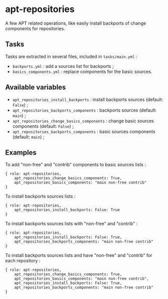 # apt-repositories

A few APT related operations, like easily install backports of change components for repositories.

## Tasks

Tasks are extracted in several files, included in `tasks/main.yml` :

* `backports.yml` : add a sources list for backports ;
* `basics_components.yml` : replace components for the basic sources.

## Available variables

* `apt_repositories_install_backports` : install backports sources (default: `False`) ;
* `apt_repositories_backports_components` : backports sources (default: `main`) ;
* `apt_repositories_change_basics_components` : change basic sources components (default: `False`) ;
* `apt_repositories_backports_components` : basic sources components (default: `main`) ;

## Examples

To add "non-free" and "contrib" components to basic sources lists :

```
{ role: apt-repositories,
    apt_repositories_change_basics_components: True,
    apt_repositories_basics_components: "main non-free contrib"
}
```

To install backports sources lists :

```
{ role: apt-repositories,
    apt_repositories_install_backports: False: True
}
```

To install backports sources lists with "non-free" and "contrib" :

```
{ role: apt-repositories,
    apt_repositories_install_backports: False: True,
    apt_repositories_backports_components: "main non-free contrib"
}
```

To install backports sources lists and have "non-free" and "contrib" for each repository :

```
{ role: apt-repositories,
    apt_repositories_change_basics_components: True,
    apt_repositories_basics_components: "main non-free contrib",
    apt_repositories_install_backports: False: True,
    apt_repositories_backports_components: "main non-free contrib"
}
```
